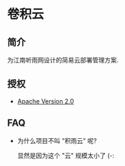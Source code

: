 # 卷积云

## 简介

为江南听雨网设计的简易云部署管理方案.


## 授权

* [Apache Version 2.0](http://www.apache.org/licenses/LICENSE-2.0.html)


## FAQ

*   为什么项目不叫 "积雨云" 呢?

    显然是因为这个 "云" 规模太小了 (-:


<!-- vim:set ai et ts=4 sw=4 sts=4 fenc=utf-8: -->
